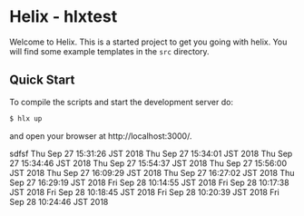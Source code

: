 <!--
  ~ Licensed to the Apache Software Foundation (ASF) under one or more
  ~ contributor license agreements.  See the NOTICE file distributed with
  ~ this work for additional information regarding copyright ownership.
  ~ The ASF licenses this file to You under the Apache License, Version 2.0
  ~ (the "License"); you may not use this file except in compliance with
  ~ the License.  You may obtain a copy of the License at
  ~
  ~      http://www.apache.org/licenses/LICENSE-2.0
  ~
  ~ Unless required by applicable law or agreed to in writing, software
  ~ distributed under the License is distributed on an "AS IS" BASIS,
  ~ WITHOUT WARRANTIES OR CONDITIONS OF ANY KIND, either express or implied.
  ~ See the License for the specific language governing permissions and
  ~ limitations under the License.
  -->
  
Helix - hlxtest
=======================

Welcome to Helix. This is a started project to get you going with helix.
You will find some example templates in the `src` directory. 

Quick Start
-----------

To compile the scripts and start the development server do:

```bash
$ hlx up
```

and open your browser at http://localhost:3000/.

sdfsf
Thu Sep 27 15:31:26 JST 2018
Thu Sep 27 15:34:01 JST 2018
Thu Sep 27 15:34:46 JST 2018
Thu Sep 27 15:54:37 JST 2018
Thu Sep 27 15:56:00 JST 2018
Thu Sep 27 16:09:29 JST 2018
Thu Sep 27 16:27:02 JST 2018
Thu Sep 27 16:29:19 JST 2018
Fri Sep 28 10:14:55 JST 2018
Fri Sep 28 10:17:38 JST 2018
Fri Sep 28 10:18:45 JST 2018
Fri Sep 28 10:20:39 JST 2018
Fri Sep 28 10:24:46 JST 2018
